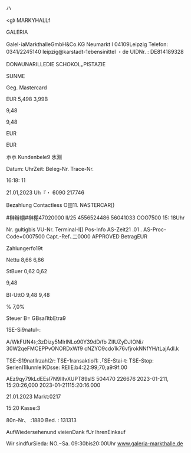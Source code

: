 ハ

<g》
MARKYHALLf

GALERIA

Galel･iaMarkthalleGmbH&Co.KG
Neumarkt l
04109Leipzig
Telefon: 0341/2245140
leipzig@karstadt-1ebensinittel ・de
UIDNr. : DE814189328

DONAUNARILLEDIE
SCHOKOL｡PISTAZIE

SUNME

Geg. Mastercard

EUR
5,498
3,99B

9,48

9,48

EUR

EUR

ホホ Kundenbele9 氷淵

Datum:
UhrZeit:
Beleg-Nr.
Trace-Nr.

16:18: 11

21.01,2023
Uh『・
6090
217746

Bezahlung
Contactless
O田11. NASTERCAR[)

#榊辮棚#榊棚47020000
ll/25
4556524486
56041033
OOO7500
15: 18Uhr

Nr.
gultigbis
VU-Nr.
Terminal-I[)
Pos-Info
AS-Zeit21 .01 .
AS-Proc-Code=0007500
Capt.-Ref､二0000
APPROVED
BetragEUR

Zahlungerfo19t

Nettu
8,66
6,86

StBuer
0,62
0,62

9,48

BI･UttO
9,48
9,48

%
7,0%

Steuer
B=
GBsal1tbEtra9

1SE-Si9natul-:

A/WkFUN4ﾄ;3zDizy5MIrlNLo90Y39dD/fb
ZIIUZyDJIONiﾉ30W2qeFMCEPPvONORDxWf9
cNZYO9cdo1k76vfjrokNNfYH/tLajAdl.k

TSE-S19natllrzahl2r:
TSE-1ransaktiol1:
.｢SE-Stai-t:
TSE-Stop:
SerienI1IIunnleIKDsse: REIIE:b4:22:99;70;a9:9f:00

AEz9qy79kLdEEsl7N9IIIvXUPT89slS
504470
226676
2023-01-211, 15:20:26,000
2023-01-21115:20:16.000

21.01.2023
Markt:0217

15:20
Kasse:3

80n-Nr、 :1880
Bed. : 131313

AufWiedersehenund
vieienDank fUr lhrenEinkauf

Wir sindfurSieda:
NO.−Sa. 09:30bis20:00Uhr
www.galeria-markthalle.de

